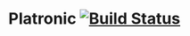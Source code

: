 Platronic [![Build Status](https://travis-ci.org/flamescape/Platronic.png?branch=master)](https://travis-ci.org/flamescape/Platronic)
=========
